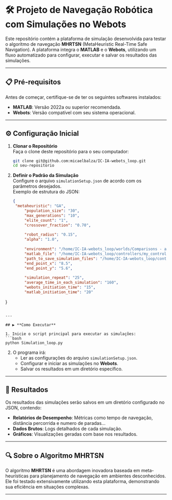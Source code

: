 # 🛠️ Projeto de Navegação Robótica com Simulações no Webots

Este repositório contém a plataforma de simulação desenvolvida para testar o algoritmo de navegação **MHRTSN** (MetaHeuristic Real-Time Safe Navigation). A plataforma integra o **MATLAB** e o **Webots**, utilizando um fluxo automatizado para configurar, executar e salvar os resultados das simulações.

---

## 📋 **Pré-requisitos**

Antes de começar, certifique-se de ter os seguintes softwares instalados:
- **MATLAB**: Versão 2022a ou superior recomendada.
- **Webots**: Versão compatível com seu sistema operacional.

---

## ⚙️ **Configuração Inicial**

1. **Clonar o Repositório**  
   Faça o clone deste repositório para o seu computador:
   ```bash
   git clone git@github.com:micaelbalza/IC-IA-webots_loop.git
   cd seu-repositorio
   ```

2. **Definir o Padrão da Simulação**  
   Configure o arquivo `simulationSetup.json` de acordo com os parâmetros desejados.  
   Exemplo de estrutura do JSON:
   ```json
   {
    "metaheuristic": "GA",
        "population_size": "30",
        "max_generations": "10",
        "elite_count": "1",
        "crossover_fraction": "0.70",
        
        "robot_radius": "0.15",
        "alpha": "1.0",
        
        "environment": "/home/IC-IA-webots_loop/worlds/Comparisons - article 2.wbt",
        "matlab_file": "/home/IC-IA-webots_loop/controllers/my_controller_Micael/Matlab/",
        "path_to_save_simulation_files": "/home/IC-IA-webots_loop/controllers/my_controller_Micael/Matlab/swap_webots_matlab/",
        "end_point_x": "8.5",
        "end_point_y": "5.6",
        
        "simulation_repeat": "25",
        "average_time_in_each_simulation": "160",
        "webots_initiation_time": "15",
        "matlab_initiation_time": "20"
}
   ```

---

## ▶️ **Como Executar**

1. Inicie o script principal para executar as simulações:
   ```bash
   python Simulation_loop.py
   ```

2. O programa irá:
   - Ler as configurações do arquivo `simulationSetup.json`.
   - Configurar e iniciar as simulações no **Webots**.
   - Salvar os resultados em um diretório específico.

---

## 📁 **Resultados**

Os resultados das simulações serão salvos em um diretório configurado no JSON, contendo:
- **Relatórios de Desempenho**: Métricas como tempo de navegação, distância percorrida e numero de paradas...  
- **Dados Brutos**: Logs detalhados de cada simulação.  
- **Gráficos**: Visualizações geradas com base nos resultados.

---

## 🔍 **Sobre o Algoritmo MHRTSN**

O algoritmo **MHRTSN** é uma abordagem inovadora baseada em meta-heurísticas para planejamento de navegação em ambientes desconhecidos. Ele foi testado extensivamente utilizando esta plataforma, demonstrando sua eficiência em situações complexas.

---

